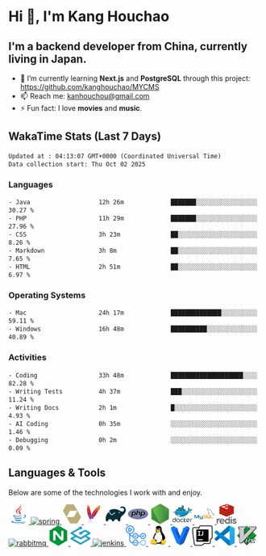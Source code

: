 # Hi 👋, I'm Kang Houchao

## I'm a backend developer from China, currently living in Japan.

- 🌱 I’m currently learning **Next.js** and **PostgreSQL** through this project: https://github.com/kanghouchao/MYCMS
- 📫 Reach me: kanhouchou@gmail.com
- ⚡ Fun fact: I love **movies** and **music**.
<!--START_SECTION:waka-->
## WakaTime Stats (Last 7 Days)

```text
Updated at : 04:13:07 GMT+0000 (Coordinated Universal Time)
Data collection start: Thu Oct 02 2025
```

### Languages

```text
- Java                   12h 26m             ███████░░░░░░░░░░░░░░░░░   30.27 %
- PHP                    11h 29m             ███████░░░░░░░░░░░░░░░░░   27.96 %
- CSS                    3h 23m              ██░░░░░░░░░░░░░░░░░░░░░░   8.26 %
- Markdown               3h 8m               ██░░░░░░░░░░░░░░░░░░░░░░   7.65 %
- HTML                   2h 51m              ██░░░░░░░░░░░░░░░░░░░░░░   6.97 %
```

### Operating Systems

```text
- Mac                    24h 17m             ██████████████░░░░░░░░░░   59.11 %
- Windows                16h 48m             ██████████░░░░░░░░░░░░░░   40.89 %
```

### Activities 

```text
- Coding                 33h 48m             ████████████████████░░░░   82.28 %
- Writing Tests          4h 37m              ███░░░░░░░░░░░░░░░░░░░░░   11.24 %
- Writing Docs           2h 1m               █░░░░░░░░░░░░░░░░░░░░░░░   4.93 %
- AI Coding              0h 35m              ░░░░░░░░░░░░░░░░░░░░░░░░   1.46 %
- Debugging              0h 2m               ░░░░░░░░░░░░░░░░░░░░░░░░   0.09 %
```

<!--END_SECTION:waka-->

## Languages & Tools

Below are some of the technologies I work with and enjoy.

<p align="left">
<a href="https://www.java.com" target="_blank" rel="noreferrer"> <img src="https://raw.githubusercontent.com/devicons/devicon/master/icons/java/java-original.svg" alt="java" width="40" height="40"/> </a>
<a href="https://spring.io/" target="_blank" rel="noreferrer"> <img src="https://www.vectorlogo.zone/logos/springio/springio-icon.svg" alt="spring" width="40" height="40"/> </a>
<a href="https://hibernate.org/" target="_blank" rel="noreferrer"> <img src="https://raw.githubusercontent.com/devicons/devicon/master/icons/hibernate/hibernate-plain.svg" alt="hibernate" width="40" height="40"/> </a>
<a href="https://maven.apache.org/" target="_blank" rel="noreferrer"> <img src="https://raw.githubusercontent.com/devicons/devicon/master/icons/maven/maven-original.svg" alt="maven" width="40" height="40"/> </a>
<a href="https://gradle.org/" target="_blank" rel="noreferrer"> <img src="https://raw.githubusercontent.com/devicons/devicon/master/icons/gradle/gradle-original.svg" alt="gradle" width="40" height="40"/> </a>
<a href="https://www.php.net/" target="_blank" rel="noreferrer"> <img src="https://raw.githubusercontent.com/devicons/devicon/master/icons/php/php-original.svg" alt="php" width="40" height="40"/> </a>
<a href="https://nodejs.org/" target="_blank" rel="noreferrer"> <img src="https://raw.githubusercontent.com/devicons/devicon/master/icons/nodejs/nodejs-original.svg" alt="nodejs" width="40" height="40"/> </a>
<a href="https://www.docker.com/" target="_blank" rel="noreferrer"> <img src="https://raw.githubusercontent.com/devicons/devicon/master/icons/docker/docker-original-wordmark.svg" alt="docker" width="40" height="40"/> </a>
<a href="https://www.mysql.com/" target="_blank" rel="noreferrer"> <img src="https://raw.githubusercontent.com/devicons/devicon/master/icons/mysql/mysql-original-wordmark.svg" alt="mysql" width="40" height="40"/> </a>
<a href="https://redis.io" target="_blank" rel="noreferrer"> <img src="https://raw.githubusercontent.com/devicons/devicon/master/icons/redis/redis-original-wordmark.svg" alt="redis" width="40" height="40"/> </a>
<a href="https://www.rabbitmq.com/" target="_blank" rel="noreferrer"> <img src="https://www.vectorlogo.zone/logos/rabbitmq/rabbitmq-icon.svg" alt="rabbitmq" width="40" height="40"/> </a>
<a href="https://www.nginx.com/" target="_blank" rel="noreferrer"> <img src="https://raw.githubusercontent.com/devicons/devicon/master/icons/nginx/nginx-original.svg" alt="nginx" width="40" height="40"/> </a>
<a href="https://traefik.io/" target="_blank" rel="noreferrer"> <img src="https://raw.githubusercontent.com/devicons/devicon/refs/heads/master/icons/traefikproxy/traefikproxy-original.svg" alt="traefik" width="40" height="40"/> </a>
<a href="https://www.jenkins.io/" target="_blank" rel="noreferrer"> <img src="https://www.vectorlogo.zone/logos/jenkins/jenkins-icon.svg" alt="jenkins" width="40" height="40"/> </a>
<a href="https://github.com/features/actions" target="_blank" rel="noreferrer"> <img src="https://raw.githubusercontent.com/devicons/devicon/refs/heads/master/icons/githubactions/githubactions-original.svg" alt="githubactions" width="40" height="40"/> </a>
<a href="https://www.linux.org/" target="_blank" rel="noreferrer"> <img src="https://raw.githubusercontent.com/devicons/devicon/master/icons/linux/linux-original.svg" alt="linux" width="40" height="40"/> </a>
<a href="https://developer.hashicorp.com/vagrant" target="_blank" rel="noreferrer"> <img src="https://raw.githubusercontent.com/devicons/devicon/master/icons/vagrant/vagrant-original.svg" alt="vagrant" width="40" height="40"/> </a>
<a href="https://www.jetbrains.com/idea/" target="_blank" rel="noreferrer"> <img src="https://raw.githubusercontent.com/devicons/devicon/refs/heads/master/icons/intellij/intellij-plain.svg" alt="intellij" width="40" height="40"/> </a>
<a href="https://code.visualstudio.com/" target="_blank" rel="noreferrer"> <img src="https://raw.githubusercontent.com/devicons/devicon/master/icons/vscode/vscode-original.svg" alt="vscode" width="40" height="40"/> </a>
<a href="https://www.vim.org/" target="_blank" rel="noreferrer"> <img src="https://raw.githubusercontent.com/devicons/devicon/master/icons/vim/vim-original.svg" alt="vim" width="40" height="40"/> </a>
</p>


